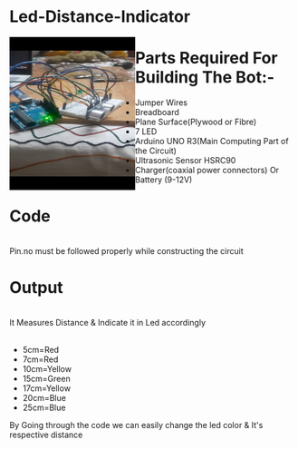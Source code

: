 # Led-Distance-Indicator
<img src="./images/dist.jpg" align="left" height="270" width="222">

# Parts Required For Building The Bot:-

<ul>
  <li>Jumper Wires</li>
  <li>Breadboard</li>
  <li>Plane Surface(Plywood or Fibre)</li>
  <li> 7 LED</li>
  <li>Arduino UNO R3(Main Computing Part of the Circuit)</li>
  <li> Ultrasonic Sensor HSRC90</li>
  <li>Charger(coaxial power connectors) Or Battery (9-12V) </li>
</ul>










# Code 

<br>Pin.no must be followed properly while constructing the circuit 
<br>
# Output<br>

<br>It Measures Distance & Indicate it in Led accordingly<br>
<ul>
 <br> <li>5cm=Red</li>
  <li>7cm=Red</li>
  <li>10cm=Yellow</li>
  <li>15cm=Green</li>
  <li>17cm=Yellow</li>
  <li>20cm=Blue</li>
  <li>25cm=Blue</li>
</ul>
By Going through the code we can easily change the led color &  It's respective distance
